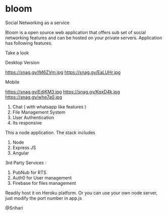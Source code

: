 # bloom

Social Networking as a service

Bloom is a open source web application that offers sub set of social networking features and can be hosted on your private servers. Application has following features.

Take a look

Desktop Version

https://snag.gy/lM6ZVm.jpg
https://snag.gy/EaLUHr.jpg

Mobile 

https://snag.gy/EdjKM3.jpg
https://snag.gy/KqxD4k.jpg
https://snag.gy/whe7a0.jpg

1. Chat ( with whatsapp like features )
2. File Management System
3. User Authentication
4. Its responsive

This a node application. The stack includes

1. Node
2. Express JS
3. Angular

3rd Party Services :

1. PubNub for RTS
2. Auth0 for User management
3. Firebase for files management

Readily host it on Heroku platform. Or you can use your own node server, just modify the port number in app.js

@Srihari